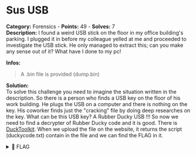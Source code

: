 # Sus USB

**Category:** Forensics - **Points:** 49 - **Solves:** 7\
**Description:** I found a weird USB stick on the floor in my office building's parking. I plugged it in before my colleague yelled at me and proceeded to investigate the USB stick. He only managed to extract this; can you make any sense out of it? What have I done to my pc!

**Infos:**

> A .bin file is provided (dump.bin)

**Solution:**\
To solve this challenge you need to imagine the situation written in the description. So there is a person who finds a USB key on the floor of his work building. He plugs the USB on a computer and there is nothing on the key. His coworker finds just the "cracking" file by doing deep researches on the key. What can be this USB key? A Rubber Ducky USB !!! So now we need to find a decrypter of Rubber Ducky code and it is good. There is [DuckToolkit](https://ducktoolkit.com/decode). When we upload the file on the website, it returns the script (duckycode.txt) contain in the file and we can find the FLAG in it.

<details>

<summary><span data-gb-custom-inline data-tag="emoji" data-code="1f6a9">🚩</span> FLAG</summary>

```
DVC{u5b_4r3_d4n63r0u5}
```

</details>
